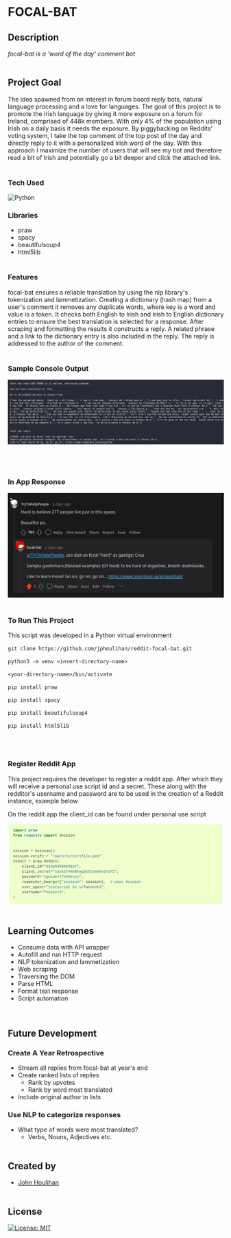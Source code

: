 # **FOCAL-BAT** 

## **Description** 
_focal-bat is a 'word of the day' comment bot_<br/><br/>

## **Project Goal**
The idea spawned from an interest in forum board reply bots, natural language processing and a love for languages. The goal of this project is to promote the Irish language by giving it more exposure on a forum for Ireland, comprised of 448k members. With only 4% of the population using Irish on a daily basis it needs the exposure. By piggybacking on Reddits' voting system, I take the top comment of the top post of the day and directly reply to it with a personalized Irish word of the day. With this approach I maximize the number of users that will see my bot and therefore read a bit of Irish and potentially go a bit deeper and click the attached link.<br/><br/>

### **Tech Used**
![Python](https://img.shields.io/badge/python-3670A0?style=for-the-badge&logo=python&logoColor=ffdd54)
  
  ### Libraries
   * praw
   * spacy
   * beautifulsoup4
   * html5lib<br/><br/>

### **Features**
focal-bat ensures a reliable translation by using the nlp library's tokenization and lammetization. Creating a dictionary (hash map) from a user's comment it removes any duplicate words, where key is a word and value is a token. It checks both English to Irish and Irish to English dictionary entries to ensure the best translation is selected for a response. After scraping and formatting the results it constructs a reply. A related phrase and a link to the dictionary entry is also included in the reply. The reply is addressed to the author of the comment.<br/><br/>

### **Sample Console Output**

![alt text](focal-console.png "samp console output")<br/><br><br/><br/>


### **In App Response**

![alt text](reddit-response-example.png "in app response")<br/><br/>


### **To Run This Project**

This script was developed in a Python virtual environment 

```
git clone https://github.com/jphoulihan/reddit-focal-bat.git
```

```
python3 -m venv <insert-directory-name>
```
```
<your-directory-name>/bin/activate
```
```
pip install praw
```
```
pip install spacy
```
```
pip install beautifulsoup4
```
```
pip install html5lib
```
<br/><br/>

### **Register Reddit App**
This project requires the developer to register a reddit app. After which they will receive a personal use script id and a secret. These along with the redditor's username and password are to be used in the creation of a Reddit instance, example below 

On the reddit app the client_id can be found under personal use script


![alt text](reddit-instance.png "reddit instance")<br/><br/>

## Learning Outcomes
* Consume data with API wrapper
* Autofill and run HTTP request
* NLP tokenization and lammetization
* Web scraping
* Traversing the DOM
* Parse HTML 
* Format text response 
* Script automation
<br/>

## Future Development

### Create A Year Retrospective
* Stream all replies from focal-bat at year's end
* Create ranked lists of replies
    * Rank by upvotes
    * Rank by word most translated
* Include original author in lists

### Use NLP to categorize responses
* What type of words were most translated? 
    * Verbs, Nouns, Adjectives etc.<br/><br/>

## Created by

- [John Houlihan](https://github.com/jphoulihan "Visit John's GitHub")<br/><br/>

## License

[![License: MIT](https://img.shields.io/badge/License-MIT-yellow.svg)](https://opensource.org/licenses/MIT)


